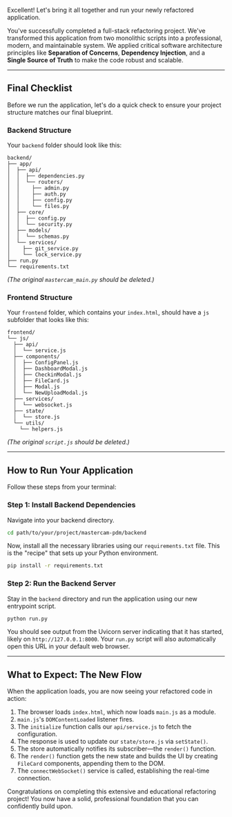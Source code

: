Excellent\! Let's bring it all together and run your newly refactored application.

You've successfully completed a full-stack refactoring project. We've transformed this application from two monolithic scripts into a professional, modern, and maintainable system. We applied critical software architecture principles like **Separation of Concerns**, **Dependency Injection**, and a **Single Source of Truth** to make the code robust and scalable.

---

## Final Checklist

Before we run the application, let's do a quick check to ensure your project structure matches our final blueprint.

### Backend Structure

Your `backend` folder should look like this:

```
backend/
├── app/
│  ├── api/
│  │  ├── dependencies.py
│  │  └── routers/
│  │    ├── admin.py
│  │    ├── auth.py
│  │    ├── config.py
│  │    └── files.py
│  ├── core/
│  │  ├── config.py
│  │  └── security.py
│  ├── models/
│  │  └── schemas.py
│  └── services/
│    ├── git_service.py
│    └── lock_service.py
├── run.py
└── requirements.txt
```

_(The original `mastercam_main.py` should be deleted.)_

### Frontend Structure

Your `frontend` folder, which contains your `index.html`, should have a `js` subfolder that looks like this:

```
frontend/
└── js/
  ├── api/
  │  └── service.js
  ├── components/
  │  ├── ConfigPanel.js
  │  ├── DashboardModal.js
  │  ├── CheckinModal.js
  │  ├── FileCard.js
  │  ├── Modal.js
  │  └── NewUploadModal.js
  ├── services/
  │  └── websocket.js
  ├── state/
  │  └── store.js
  └── utils/
    └── helpers.js
```

_(The original `script.js` should be deleted.)_

---

## How to Run Your Application

Follow these steps from your terminal:

### Step 1: Install Backend Dependencies

Navigate into your backend directory.

```bash
cd path/to/your/project/mastercam-pdm/backend
```

Now, install all the necessary libraries using our `requirements.txt` file. This is the "recipe" that sets up your Python environment.

```bash
pip install -r requirements.txt
```

### Step 2: Run the Backend Server

Stay in the `backend` directory and run the application using our new entrypoint script.

```bash
python run.py
```

You should see output from the Uvicorn server indicating that it has started, likely on `http://127.0.0.1:8000`. Your `run.py` script will also automatically open this URL in your default web browser.

---

## What to Expect: The New Flow

When the application loads, you are now seeing your refactored code in action:

1. The browser loads `index.html`, which now loads `main.js` as a module.
2. `main.js`'s `DOMContentLoaded` listener fires.
3. The `initialize` function calls our `api/service.js` to fetch the configuration.
4. The response is used to update our `state/store.js` via `setState()`.
5. The store automatically notifies its subscriber—the `render()` function.
6. The `render()` function gets the new state and builds the UI by creating `FileCard` components, appending them to the DOM.
7. The `connectWebSocket()` service is called, establishing the real-time connection.

Congratulations on completing this extensive and educational refactoring project\! You now have a solid, professional foundation that you can confidently build upon.
